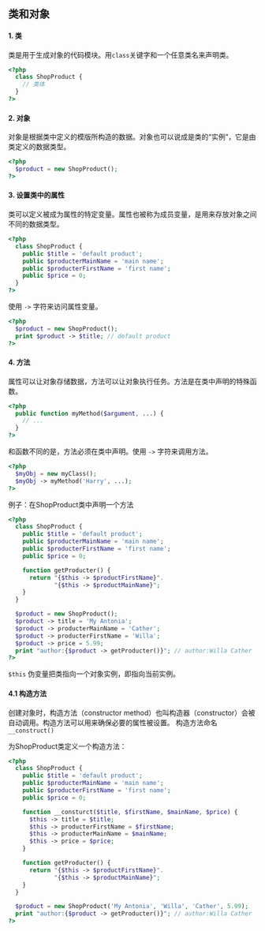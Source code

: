 ## 类和对象

#### 1. 类
类是用于生成对象的代码模块。用`class`关键字和一个任意类名来声明类。
```php
<?php
  class ShopProduct {
    // 类体
  }
?>
```

#### 2. 对象
对象是根据类中定义的模版所构造的数据。对象也可以说成是类的“实例”，它是由类定义的数据类型。
```php
<?php
  $product = new ShopProduct();
?>
```

#### 3. 设置类中的属性
类可以定义被成为属性的特定变量。属性也被称为成员变量，是用来存放对象之间不同的数据类型。
```php
<?php
  class ShopProduct {
    public $title = 'default product';
    public $producterMainName = 'main name';
    public $producterFirstName = 'first name';
    public $price = 0;
  }
?>
```
使用 `->` 字符来访问属性变量。

```php
<?php
  $product = new ShopProduct();
  print $product -> $title; // default product
?>
```

#### 4. 方法
属性可以让对象存储数据，方法可以让对象执行任务。方法是在类中声明的特殊函数。

```php
<?php
  public function myMethod($argument, ...) {
    // ...
  }
?>
```
和函数不同的是，方法必须在类中声明。使用 `->` 字符来调用方法。

```php
<?php
  $myObj = new myClass();
  $myObj -> myMethod('Harry', ...);
?>
```
例子：在ShopProduct类中声明一个方法

```php
<?php
  class ShopProduct {
    public $title = 'default product';
    public $producterMainName = 'main name';
    public $producterFirstName = 'first name';
    public $price = 0;

    function getProducter() {
      return "{$this -> $productFirstName}".
             "{$this -> $productMainName}";
    }
  }

  $product = new ShopProduct();
  $product -> title = 'My Antonia';
  $product -> producterMainName = 'Cather';
  $product -> producterFirstName = 'Willa';
  $product -> price = 5.99;
  print "author:{$product -> getProducter()}"; // author:Willa Cather
?>
```
`$this` 伪变量把类指向一个对象实例，即指向当前实例。

#### 4.1 构造方法
创建对象时，构造方法（constructor method）也叫构造器（constructor）会被自动调用。构造方法可以用来确保必要的属性被设置。
构造方法命名 `__construct()`

为ShopProduct类定义一个构造方法：

```php
<?php
  class ShopProduct {
    public $title = 'default product';
    public $producterMainName = 'main name';
    public $producterFirstName = 'first name';
    public $price = 0;

    function __consturct($title, $firstName, $mainName, $price) {
      $this -> title = $title;
      $this -> producterFirstName = $firstName;
      $this -> producterMainName = $mainName;
      $this -> price = $price;
    }

    function getProducter() {
      return "{$this -> $productFirstName}".
             "{$this -> $productMainName}";
    }
  }

  $product = new ShopProduct('My Antonia', 'Willa', 'Cather', 5.99);
  print "author:{$product -> getProducter()}"; // author:Willa Cather
?>
```
